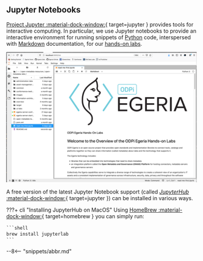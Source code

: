 <!-- SPDX-License-Identifier: CC-BY-4.0 -->
<!-- Copyright Contributors to the Egeria project 2020. -->


## Jupyter Notebooks

[Project Jupyter :material-dock-window:](https://jupyter.org){ target=jupyter } provides tools for interactive computing. In particular, we use Jupyter notebooks to provide an interactive environment for running snippets of [Python](/egeria-docs/guides/developer/languages/#python) code, interspersed with [Markdown](/egeria-docs/guides/developer/languages/#markdown) documentation, for our [hands-on labs](/egeria-docs/education/open-metadata-labs).

![Example Jupyter notebook from the hands-on labs](jupyter-notebook-browser-window.png)

A free version of the latest Jupyter Notebook support (called [*JupyterHub* :material-dock-window:](https://jupyter.org/hub){ target=jupyter }) can be installed in various ways.

???+ cli "Installing JupyterHub on MacOS"
    Using [HomeBrew :material-dock-window:](https://brew.sh){ target=homebrew } you can simply run:

    ```shell
    brew install jupyterlab
    ```

--8<-- "snippets/abbr.md"
